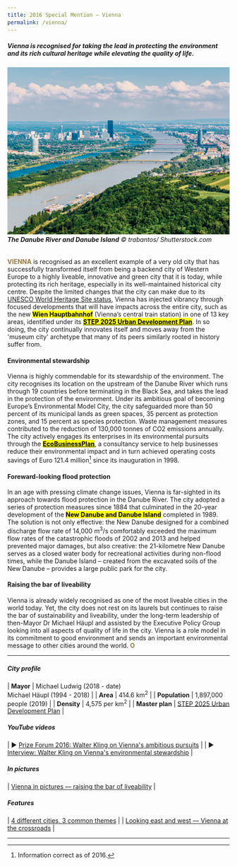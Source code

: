 ```yaml
---
title: 2016 Special Mention — Vienna
permalink: /vienna/
---
```


##### Vienna is recognised for taking the lead in protecting the environment and its rich cultural heritage while elevating the quality of life.

###### ![The Danube River and Danube Island](/images/special-mentions/vienna.jpg)**The Danube River and Danube Island** © trabantos/ Shutterstock.com

<b><font color="#967942">VIENNA</font></b> is recognised as an excellent example of a very old city that has successfully transformed itself from being a backend city of Western Europe to a highly liveable, innovative and green city that it is today, while protecting its rich heritage, especially in its well-maintained historical city centre. Despite the limited changes that the city can make due to its [UNESCO World Heritage Site status](https://whc.unesco.org/en/list/1033/), Vienna has injected vibrancy through focused developments that will have impacts across the entire city, such as the new **<mark>Wien Hauptbahnhof</mark>** (Vienna’s central train station) in one of 13 key areas, identified under its [**<mark>STEP 2025 Urban Development Plan</mark>**](https://www.wien.gv.at/stadtentwicklung/studien/pdf/b008379b.pdf). In so doing, the city continually innovates itself and moves away from the 'museum city' archetype that many of its peers similarly rooted in history suffer from.

#### **Environmental stewardship**

Vienna is highly commendable for its stewardship of the environment. The city recognises its location on the upstream of the Danube River which runs through 19 countries before terminating in the Black Sea, and takes the lead in the protection of the environment. Under its ambitious goal of becoming Europe’s Environmental Model City, the city safeguarded more than 50 percent of its municipal lands as green spaces, 35 percent as protection zones, and 15 percent as species protection. Waste management measures contributed to the reduction of 130,000 tonnes of CO2 emissions annually. The city actively engages its enterprises in its environmental pursuits through the [**<mark>EcoBusinessPlan</mark>**](https://smartcity.wien.gv.at/en/ecobusiness-vienna/), a consultancy service to help businesses reduce their environmental impact and in turn achieved operating costs savings of Euro 121.4 million[^1] since its inauguration in 1998.

#### **Foreward-looking flood protection**

In an age with pressing climate change issues, Vienna is far-sighted in its approach towards flood protection in the Danube River. The city adopted a series of protection measures since 1884 that culminated in the 20-year development of the **<mark>New Danube and Danube Island</mark>** completed in 1989. The solution is not only effective: the New Danube designed for a combined discharge flow rate of 14,000 m<sup>3</sup>/s comfortably exceeded the maximum flow rates of the catastrophic floods of 2002 and 2013 and helped prevented major damages, but also creative: the 21-kilometre New Danube serves as a closed water body for recreational activities during non-flood times, while the Danube Island – created from the excavated soils of the New Danube – provides a large public park for the city.

#### **Raising the bar of liveability**

Vienna is already widely recognised as one of the most liveable cities in the world today. Yet, the city does not rest on its laurels but continues to raise the bar of sustainability and liveability, under the long-term leadership of then-Mayor Dr Michael Häupl and assisted by the Executive Policy Group looking into all aspects of quality of life in the city. Vienna is a role model in its commitment to good environment and sends an important environmental message to other cities around the world. **<font color="#967942">O</font>**

---

##### **City profile** 

| **Mayor** | Michael Ludwig (2018 - date) <br> Michael Häupl (1994 - 2018) |
| **Area** | 414.6 km<sup>2</sup> |
| **Population** | 1,897,000 people (2019) | 
| **Density** | 4,575 per km<sup>2</sup> |
| **Master plan** | [STEP 2025 Urban Development Plan](https://www.wien.gv.at/stadtentwicklung/studien/pdf/b008379b.pdf) |

##### **YouTube videos** 

| ▶️ [Prize Forum 2016: Walter Kling on Vienna's ambitious pursuits](https://youtu.be/CAyC_oThxNA) |
| ▶️ [Interview: Walter Kling on Vienna's environmental stewardship](https://youtu.be/mldnlrUZunE) |

##### **In pictures** 

| [Vienna in pictures — raising the bar of liveability](/resources/in-pictures/vienna/) |

##### **Features** 

| [4 different cities, 3 common themes](/resources/features/four-different-cities/) |
| [Looking east and west — Vienna at the crossroads](/resources/features/vienna-at-crossroads/) |

--- 

[^1]: Information correct as of 2016.
